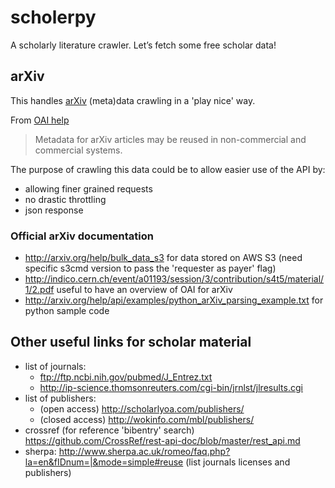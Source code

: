 # scholerpy

A scholarly literature crawler. Let’s fetch some free scholar data!

## arXiv

This handles [arXiv](http://arxiv.org) (meta)data crawling in a 'play nice' way.

From [OAI help](http://arxiv.org/help/oa/index)

> Metadata for arXiv articles may be reused in non-commercial and commercial systems.

The purpose of crawling this data could be to allow easier use of the API by:

* allowing finer grained requests
* no drastic throttling
* json response


### Official arXiv documentation

* http://arxiv.org/help/bulk_data_s3 for data stored on AWS S3 (need specific s3cmd version to pass the 'requester as payer' flag)
* http://indico.cern.ch/event/a01193/session/3/contribution/s4t5/material/1/2.pdf useful to have an overview of OAI for arXiv
* http://arxiv.org/help/api/examples/python_arXiv_parsing_example.txt for python sample code


## Other useful links for scholar material

* list of journals:
    * ftp://ftp.ncbi.nih.gov/pubmed/J_Entrez.txt
    * http://ip-science.thomsonreuters.com/cgi-bin/jrnlst/jlresults.cgi
* list of publishers:
    * (open access) http://scholarlyoa.com/publishers/
    * (closed access) http://wokinfo.com/mbl/publishers/
* crossref (for reference 'bibentry' search) https://github.com/CrossRef/rest-api-doc/blob/master/rest_api.md
* sherpa: http://www.sherpa.ac.uk/romeo/faq.php?la=en&fIDnum=|&mode=simple#reuse (list journals licenses and publishers)
